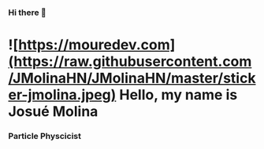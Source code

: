 ### Hi there 👋
# ![https://mouredev.com](https://raw.githubusercontent.com/JMolinaHN/JMolinaHN/master/sticker-jmolina.jpeg) Hello, my name is Josué Molina
### Particle Physcicist

<!--
**JMolinaHN/JMolinaHN** is a ✨ _special_ ✨ repository because its `README.md` (this file) appears on your GitHub profile.

Here are some ideas to get you started:

- 🔭 I’m currently working on ...
- 🌱 I’m currently learning ...
- 👯 I’m looking to collaborate on ...
- 🤔 I’m looking for help with ...
- 💬 Ask me about ...
- 📫 How to reach me: ...
- 😄 Pronouns: ...
- ⚡ Fun fact: ...
-->
